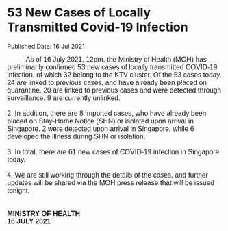 <html>
    <meta http-equiv="Content-Type" content="text/html; charset=utf-8"/>
    <meta charset="utf-8"/>
    <title>53 New Cases of Locally Transmitted  Covid-19 Infection </title>
    <body><h1>53 New Cases of Locally Transmitted  Covid-19 Infection </h1>
    <p>Published Date: 16 Jul 2021</p> <p style="text-align: left;"><span style="font-family: Arial; font-size: 16px;">&nbsp; &nbsp; &nbsp; &nbsp; &nbsp; As of 16 July 2021, 12pm, the Ministry of Health (MOH) has preliminarily confirmed 53 new cases of locally transmitted COVID-19 infection, of which 32 belong to the KTV cluster. Of the 53 cases today, 24 are linked to previous cases, and have already been placed on quarantine. 20 are linked to previous cases and were detected through surveillance. 9 are currently unlinked.<br><br>2. In addition, there are 8 imported cases, who have already been placed on Stay-Home Notice (SHN) or isolated upon arrival in Singapore. 2 were detected upon arrival in Singapore, while 6 developed the illness during SHN or isolation.<br><br>3. In total, there are 61 new cases of COVID-19 infection in Singapore today.<br><br>4. We are still working through the details of the cases, and further updates will be shared via the MOH press release that will be issued tonight.<br><br><strong><br>MINISTRY OF HEALTH<br>16 JULY 2021</strong></span></p></body>
</html>